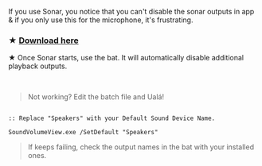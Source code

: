 If you use Sonar, you notice that you can't disable the sonar outputs in app & if you only use this for the microphone, it's frustrating.

### ★ [Download here](https://github.com/gzmatte/sonar/releases/download/1/Sonar.bat)

★ Once Sonar starts, use the bat. It will automatically disable additional playback outputs.

</br>


> Not working? Edit the batch file and Ualá!
```

:: Replace "Speakers" with your Default Sound Device Name.

SoundVolumeView.exe /SetDefault "Speakers"

```
> If keeps failing, check the output names in the bat with your installed ones.
